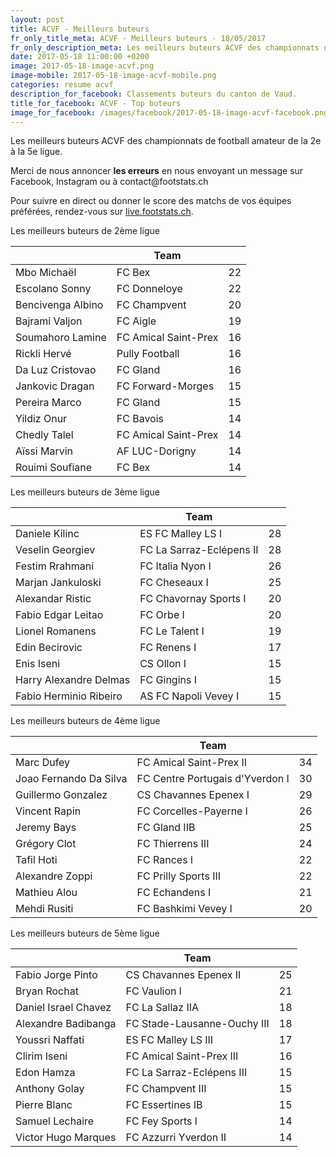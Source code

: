 ```yaml
---
layout: post
title: ACVF - Meilleurs buteurs
fr_only_title_meta: ACVF - Meilleurs buteurs - 18/05/2017
fr_only_description_meta: Les meilleurs buteurs ACVF des championnats de football amateur de la 2e à la 5e ligue - 18/05/2017
date: 2017-05-18 11:00:00 +0200
image: 2017-05-18-image-acvf.png
image-mobile: 2017-05-18-image-acvf-mobile.png
categories: resume acvf
description_for_facebook: Classements buteurs du canton de Vaud.
title_for_facebook: ACVF - Top buteurs
image_for_facebook: /images/facebook/2017-05-18-image-acvf-facebook.png
---
```

<p>Les meilleurs buteurs ACVF des championnats de football amateur de la 2e à la 5e ligue.</p>
<p>Merci de nous annoncer <b>les erreurs</b> en nous envoyant un message sur Facebook, Instagram ou à contact@footstats.ch</p>
<p>Pour suivre en direct ou donner le score des matchs de vos équipes préférées, rendez-vous sur <a href='http://live.footstats.ch'>live.footstats.ch</a>.</p>

<p>Les meilleurs buteurs de 2ème ligue</p><table class="table"><thead><tr><th><i class="fa fa-male"></i></th><th>Team</th><th><i class="fa fa-futbol-o"></i></th></tr></thead><tbody><tr><td>Mbo Michaël</td><td>FC Bex</td><td>22</td></tr><tr><td>Escolano Sonny</td><td>FC Donneloye</td><td>22</td></tr><tr><td>Bencivenga Albino</td><td>FC Champvent</td><td>20</td></tr><tr><td>Bajrami Valjon</td><td>FC Aigle</td><td>19</td></tr><tr><td>Soumahoro Lamine</td><td>FC Amical Saint-Prex</td><td>16</td></tr><tr><td>Rickli Hervé</td><td>Pully Football</td><td>16</td></tr><tr><td>Da Luz Cristovao</td><td>FC Gland</td><td>16</td></tr><tr><td>Jankovic Dragan</td><td>FC Forward-Morges</td><td>15</td></tr><tr><td>Pereira Marco</td><td>FC Gland</td><td>15</td></tr><tr><td>Yildiz Onur</td><td>FC Bavois</td><td>14</td></tr><tr><td>Chedly Talel</td><td>FC Amical Saint-Prex</td><td>14</td></tr><tr><td>Aïssi Marvin</td><td>AF LUC-Dorigny</td><td>14</td></tr><tr><td>Rouimi Soufiane</td><td>FC Bex</td><td>14</td></tr></tbody></table><p>Les meilleurs buteurs de 3ème ligue</p><table class="table"><thead><tr><th><i class="fa fa-male"></i></th><th>Team</th><th><i class="fa fa-futbol-o"></i></th></tr></thead><tbody><tr><td>Daniele Kilinc</td><td>ES FC Malley LS I</td><td>28</td></tr><tr><td>Veselin Georgiev</td><td>FC La Sarraz-Eclépens II</td><td>28</td></tr><tr><td>Festim Rrahmani</td><td>FC Italia Nyon I</td><td>26</td></tr><tr><td>Marjan Jankuloski</td><td>FC Cheseaux I</td><td>25</td></tr><tr><td>Alexandar Ristic</td><td>FC Chavornay Sports I</td><td>20</td></tr><tr><td>Fabio Edgar Leitao</td><td>FC Orbe I</td><td>20</td></tr><tr><td>Lionel Romanens</td><td>FC Le Talent I</td><td>19</td></tr><tr><td>Edin Becirovic</td><td>FC Renens I</td><td>17</td></tr><tr><td>Enis Iseni</td><td>CS Ollon I</td><td>15</td></tr><tr><td>Harry Alexandre Delmas</td><td>FC Gingins I</td><td>15</td></tr><tr><td>Fabio Herminio Ribeiro</td><td>AS FC Napoli Vevey I</td><td>15</td></tr></tbody></table><p>Les meilleurs buteurs de 4ème ligue</p><table class="table"><thead><tr><th><i class="fa fa-male"></i></th><th>Team</th><th><i class="fa fa-futbol-o"></i></th></tr></thead><tbody><tr><td>Marc Dufey</td><td>FC Amical Saint-Prex II</td><td>34</td></tr><tr><td>Joao Fernando Da Silva</td><td>FC Centre Portugais d'Yverdon I</td><td>30</td></tr><tr><td>Guillermo Gonzalez</td><td>CS Chavannes Epenex I</td><td>29</td></tr><tr><td>Vincent Rapin</td><td>FC Corcelles-Payerne l</td><td>26</td></tr><tr><td>Jeremy Bays</td><td>FC Gland IIB</td><td>25</td></tr><tr><td>Grégory Clot</td><td>FC Thierrens III</td><td>24</td></tr><tr><td>Tafil Hoti</td><td>FC Rances l</td><td>22</td></tr><tr><td>Alexandre Zoppi</td><td>FC Prilly Sports III</td><td>22</td></tr><tr><td>Mathieu Alou</td><td>FC Echandens I</td><td>21</td></tr><tr><td>Mehdi Rusiti</td><td>FC Bashkimi Vevey I</td><td>20</td></tr></tbody></table><p>Les meilleurs buteurs de 5ème ligue</p><table class="table"><thead><tr><th><i class="fa fa-male"></i></th><th>Team</th><th><i class="fa fa-futbol-o"></i></th></tr></thead><tbody><tr><td>Fabio Jorge Pinto</td><td>CS Chavannes Epenex II</td><td>25</td></tr><tr><td>Bryan Rochat</td><td>FC Vaulion l</td><td>21</td></tr><tr><td>Daniel Israel Chavez</td><td>FC La Sallaz IIA</td><td>18</td></tr><tr><td>Alexandre Badibanga</td><td>FC Stade-Lausanne-Ouchy III</td><td>18</td></tr><tr><td>Youssri Naffati</td><td>ES FC Malley LS III</td><td>17</td></tr><tr><td>Clirim Iseni</td><td>FC Amical Saint-Prex III</td><td>16</td></tr><tr><td>Edon Hamza</td><td>FC La Sarraz-Eclépens III</td><td>15</td></tr><tr><td>Anthony Golay</td><td>FC Champvent III</td><td>15</td></tr><tr><td>Pierre Blanc</td><td>FC Essertines IB</td><td>15</td></tr><tr><td>Samuel Lechaire</td><td>FC Fey Sports l</td><td>14</td></tr><tr><td>Victor Hugo Marques</td><td>FC Azzurri Yverdon II</td><td>14</td></tr></tbody></table>